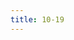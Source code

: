 ```yaml
---
title: 10-19
---
```


<c-phrase>
	<c-number number="10" alt="ten"></c-number>
	<c-number number="11" alt="eleven"></c-number>
	<c-number number="12" alt="twelve"></c-number>
	<c-number number="13" alt="thirteen"></c-number>
	<c-number number="14" alt="fourteen"></c-number>
	<c-number number="15" alt="fifteen"></c-number>
	<c-number number="16" alt="sixteen"></c-number>
	<c-number number="17" alt="seventeen"></c-number>
	<c-number number="18" alt="eighteen"></c-number>
	<c-number number="19" alt="nineteen"></c-number>
</c-phrase>
